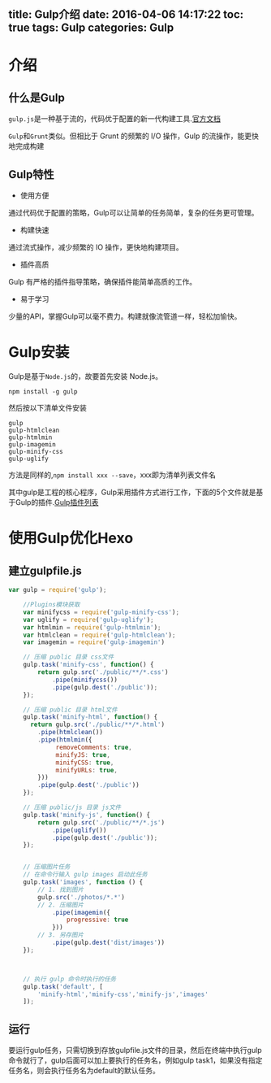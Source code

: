 title: Gulp介绍
date: 2016-04-06 14:17:22
toc: true
tags: Gulp
categories: Gulp
---

# 介绍 #

## 什么是Gulp ##

`gulp.js`是一种基于流的，代码优于配置的新一代构建工具.[官方文档](https://github.com/gulpjs/gulp/tree/master/docs)

`Gulp`和`Grunt`类似。但相比于 Grunt 的频繁的 I/O 操作，Gulp 的流操作，能更快地完成构建<!--more-->

## Gulp特性 ##

- 使用方便

通过代码优于配置的策略，Gulp可以让简单的任务简单，复杂的任务更可管理。

- 构建快速

通过流式操作，减少频繁的 IO 操作，更快地构建项目。

- 插件高质

Gulp 有严格的插件指导策略，确保插件能简单高质的工作。

- 易于学习

少量的API，掌握Gulp可以毫不费力。构建就像流管道一样，轻松加愉快。


# Gulp安装 #

Gulp是基于`Node.js`的，故要首先安装 Node.js。

`npm install -g gulp`

然后按以下清单文件安装

```
gulp
gulp-htmlclean
gulp-htmlmin
gulp-imagemin
gulp-minify-css
gulp-uglify
```

方法是同样的,`npm install xxx --save`，xxx即为清单列表文件名


其中gulp是工程的核心程序，Gulp采用插件方式进行工作，下面的5个文件就是基于Gulp的插件.[Gulp插件列表](http://gulpjs.com/)

# 使用Gulp优化Hexo #

## 建立gulpfile.js ##

```js
var gulp = require('gulp');

	//Plugins模块获取
    var minifycss = require('gulp-minify-css');
    var uglify = require('gulp-uglify');
    var htmlmin = require('gulp-htmlmin');
    var htmlclean = require('gulp-htmlclean');
    var imagemin = require('gulp-imagemin')

    // 压缩 public 目录 css文件
    gulp.task('minify-css', function() {
        return gulp.src('./public/**/*.css')
            .pipe(minifycss())
            .pipe(gulp.dest('./public'));
    });

    // 压缩 public 目录 html文件
    gulp.task('minify-html', function() {
      return gulp.src('./public/**/*.html')
        .pipe(htmlclean())
        .pipe(htmlmin({
             removeComments: true,
             minifyJS: true,
             minifyCSS: true,
             minifyURLs: true,
        }))
        .pipe(gulp.dest('./public'))
    });

    // 压缩 public/js 目录 js文件
    gulp.task('minify-js', function() {
        return gulp.src('./public/**/*.js')
            .pipe(uglify())
            .pipe(gulp.dest('./public'));
    });


    // 压缩图片任务
    // 在命令行输入 gulp images 启动此任务
    gulp.task('images', function () {
        // 1. 找到图片
        gulp.src('./photos/*.*')
        // 2. 压缩图片
            .pipe(imagemin({
                progressive: true
            }))
        // 3. 另存图片
            .pipe(gulp.dest('dist/images'))
    });



    // 执行 gulp 命令时执行的任务
    gulp.task('default', [
        'minify-html','minify-css','minify-js','images'
    ]);
```

## 运行 ##

要运行gulp任务，只需切换到存放gulpfile.js文件的目录，然后在终端中执行gulp命令就行了，gulp后面可以加上要执行的任务名，例如gulp task1，如果没有指定任务名，则会执行任务名为default的默认任务。